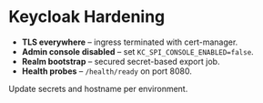 # Keycloak Hardening

* **TLS everywhere** – ingress terminated with cert-manager.
* **Admin console disabled** – set `KC_SPI_CONSOLE_ENABLED=false`.
* **Realm bootstrap** – secured secret-based export job.
* **Health probes** – `/health/ready` on port 8080.

Update secrets and hostname per environment.
